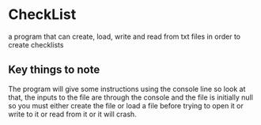 # CheckList
a program that can create, load, write and read from txt files in order to create checklists
## Key things to note
The program will give some instructions using the console line so look at that, the inputs to the file are through the console and the file is initially null so you must either create the file or load a file before trying to open it or write to it or read from it or it will crash. 
